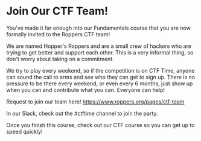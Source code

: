 # Join Our CTF Team!

You've made it far enough into our Fundamentals course that you are now
formally invited to the Roppers CTF team! 

We are named Hopper's Roppers and are a small crew of hackers who are
trying to get better and support each other. This is a very informal
thing, so don't worry about taking on a commitment.

We try to play every weekend, so if the competition is on CTF Time,
anyone can sound the call to arms and see who they can get to sign up.
There is no pressure to be there every weekend, or even every 6 months,
just show up when you can and contribute what you can. Everyone can
help!

Request to join our team here! <https://www.roppers.org/pages/ctf-team> 

In our Slack, check out the \#ctftime channel to join the party. 

  

Once you finish this course, check out our CTF course so you can get up
to speed quickly!
